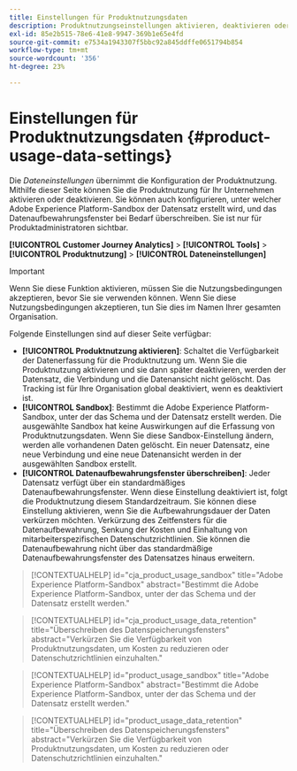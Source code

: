 ```yaml
---
title: Einstellungen für Produktnutzungsdaten
description: Produktnutzungseinstellungen aktivieren, deaktivieren oder konfigurieren.
exl-id: 85e2b515-78e6-41e8-9947-369b1e65e4fd
source-git-commit: e7534a1943307f5bbc92a845ddffe0651794b854
workflow-type: tm+mt
source-wordcount: '356'
ht-degree: 23%

---
```


# Einstellungen für Produktnutzungsdaten {#product-usage-data-settings}

Die _Dateneinstellungen_ übernimmt die Konfiguration der Produktnutzung. Mithilfe dieser Seite können Sie die Produktnutzung für Ihr Unternehmen aktivieren oder deaktivieren. Sie können auch konfigurieren, unter welcher Adobe Experience Platform-Sandbox der Datensatz erstellt wird, und das Datenaufbewahrungsfenster bei Bedarf überschreiben. Sie ist nur für Produktadministratoren sichtbar.

**[!UICONTROL Customer Journey Analytics]** > **[!UICONTROL Tools]** > **[!UICONTROL Produktnutzung]** > **[!UICONTROL Dateneinstellungen]**

>[!IMPORTANT]
>Wenn Sie diese Funktion aktivieren, müssen Sie die Nutzungsbedingungen akzeptieren, bevor Sie sie verwenden können. Wenn Sie diese Nutzungsbedingungen akzeptieren, tun Sie dies im Namen Ihrer gesamten Organisation.

Folgende Einstellungen sind auf dieser Seite verfügbar:

* **[!UICONTROL Produktnutzung aktivieren]**: Schaltet die Verfügbarkeit der Datenerfassung für die Produktnutzung um. Wenn Sie die Produktnutzung aktivieren und sie dann später deaktivieren, werden der Datensatz, die Verbindung und die Datenansicht nicht gelöscht. Das Tracking ist für Ihre Organisation global deaktiviert, wenn es deaktiviert ist.
* **[!UICONTROL Sandbox]**: Bestimmt die Adobe Experience Platform-Sandbox, unter der das Schema und der Datensatz erstellt werden. Die ausgewählte Sandbox hat keine Auswirkungen auf die Erfassung von Produktnutzungsdaten. Wenn Sie diese Sandbox-Einstellung ändern, werden alle vorhandenen Daten gelöscht. Ein neuer Datensatz, eine neue Verbindung und eine neue Datenansicht werden in der ausgewählten Sandbox erstellt.
* **[!UICONTROL Datenaufbewahrungsfenster überschreiben]**: Jeder Datensatz verfügt über ein standardmäßiges Datenaufbewahrungsfenster. Wenn diese Einstellung deaktiviert ist, folgt die Produktnutzung diesem Standardzeitraum. Sie können diese Einstellung aktivieren, wenn Sie die Aufbewahrungsdauer der Daten verkürzen möchten. Verkürzung des Zeitfensters für die Datenaufbewahrung, Senkung der Kosten und Einhaltung von mitarbeiterspezifischen Datenschutzrichtlinien. Sie können die Datenaufbewahrung nicht über das standardmäßige Datenaufbewahrungsfenster des Datensatzes hinaus erweitern.

>[!CONTEXTUALHELP]
>id="cja_product_usage_sandbox"
>title="Adobe Experience Platform-Sandbox"
>abstract="Bestimmt die Adobe Experience Platform-Sandbox, unter der das Schema und der Datensatz erstellt werden."

>[!CONTEXTUALHELP]
>id="cja_product_usage_data_retention"
>title="Überschreiben des Datenspeicherungsfensters"
>abstract="Verkürzen Sie die Verfügbarkeit von Produktnutzungsdaten, um Kosten zu reduzieren oder Datenschutzrichtlinien einzuhalten."

>[!CONTEXTUALHELP]
>id="product_usage_sandbox"
>title="Adobe Experience Platform-Sandbox"
>abstract="Bestimmt die Adobe Experience Platform-Sandbox, unter der das Schema und der Datensatz erstellt werden."

>[!CONTEXTUALHELP]
>id="product_usage_data_retention"
>title="Überschreiben des Datenspeicherungsfensters"
>abstract="Verkürzen Sie die Verfügbarkeit von Produktnutzungsdaten, um Kosten zu reduzieren oder Datenschutzrichtlinien einzuhalten."
